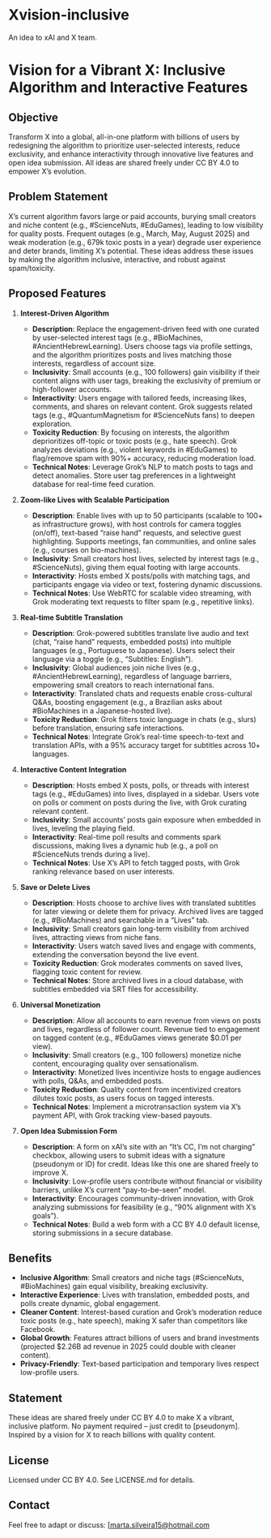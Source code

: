 # Xvision-inclusive
An idea to xAI and X team.

# Vision for a Vibrant X: Inclusive Algorithm and Interactive Features

## Objective
Transform X into a global, all-in-one platform with billions of users by redesigning the algorithm to prioritize user-selected interests, reduce exclusivity, and enhance interactivity through innovative live features and open idea submission. All ideas are shared freely under CC BY 4.0 to empower X’s evolution.

## Problem Statement
X’s current algorithm favors large or paid accounts, burying small creators and niche content (e.g., #ScienceNuts, #EduGames), leading to low visibility for quality posts. Frequent outages (e.g., March, May, August 2025) and weak moderation (e.g., 679k toxic posts in a year) degrade user experience and deter brands, limiting X’s potential. These ideas address these issues by making the algorithm inclusive, interactive, and robust against spam/toxicity.

## Proposed Features
1. **Interest-Driven Algorithm**
   - **Description**: Replace the engagement-driven feed with one curated by user-selected interest tags (e.g., #BioMachines, #AncientHebrewLearning). Users choose tags via profile settings, and the algorithm prioritizes posts and lives matching those interests, regardless of account size.
   - **Inclusivity**: Small accounts (e.g., 100 followers) gain visibility if their content aligns with user tags, breaking the exclusivity of premium or high-follower accounts.
   - **Interactivity**: Users engage with tailored feeds, increasing likes, comments, and shares on relevant content. Grok suggests related tags (e.g., #QuantumMagnetism for #ScienceNuts fans) to deepen exploration.
   - **Toxicity Reduction**: By focusing on interests, the algorithm deprioritizes off-topic or toxic posts (e.g., hate speech). Grok analyzes deviations (e.g., violent keywords in #EduGames) to flag/remove spam with 90%+ accuracy, reducing moderation load.
   - **Technical Notes**: Leverage Grok’s NLP to match posts to tags and detect anomalies. Store user tag preferences in a lightweight database for real-time feed curation.

2. **Zoom-like Lives with Scalable Participation**
   - **Description**: Enable lives with up to 50 participants (scalable to 100+ as infrastructure grows), with host controls for camera toggles (on/off), text-based “raise hand” requests, and selective guest highlighting. Supports meetings, fan communities, and online sales (e.g., courses on bio-machines).
   - **Inclusivity**: Small creators host lives, selected by interest tags (e.g., #ScienceNuts), giving them equal footing with large accounts.
   - **Interactivity**: Hosts embed X posts/polls with matching tags, and participants engage via video or text, fostering dynamic discussions.
   - **Technical Notes**: Use WebRTC for scalable video streaming, with Grok moderating text requests to filter spam (e.g., repetitive links).

3. **Real-time Subtitle Translation**
   - **Description**: Grok-powered subtitles translate live audio and text (chat, “raise hand” requests, embedded posts) into multiple languages (e.g., Portuguese to Japanese). Users select their language via a toggle (e.g., “Subtitles: English”).
   - **Inclusivity**: Global audiences join niche lives (e.g., #AncientHebrewLearning), regardless of language barriers, empowering small creators to reach international fans.
   - **Interactivity**: Translated chats and requests enable cross-cultural Q&As, boosting engagement (e.g., a Brazilian asks about #BioMachines in a Japanese-hosted live).
   - **Toxicity Reduction**: Grok filters toxic language in chats (e.g., slurs) before translation, ensuring safe interactions.
   - **Technical Notes**: Integrate Grok’s real-time speech-to-text and translation APIs, with a 95% accuracy target for subtitles across 10+ languages.

4. **Interactive Content Integration**
   - **Description**: Hosts embed X posts, polls, or threads with interest tags (e.g., #EduGames) into lives, displayed in a sidebar. Users vote on polls or comment on posts during the live, with Grok curating relevant content.
   - **Inclusivity**: Small accounts’ posts gain exposure when embedded in lives, leveling the playing field.
   - **Interactivity**: Real-time poll results and comments spark discussions, making lives a dynamic hub (e.g., a poll on #ScienceNuts trends during a live).
   - **Technical Notes**: Use X’s API to fetch tagged posts, with Grok ranking relevance based on user interests.

5. **Save or Delete Lives**
   - **Description**: Hosts choose to archive lives with translated subtitles for later viewing or delete them for privacy. Archived lives are tagged (e.g., #BioMachines) and searchable in a “Lives” tab.
   - **Inclusivity**: Small creators gain long-term visibility from archived lives, attracting views from niche fans.
   - **Interactivity**: Users watch saved lives and engage with comments, extending the conversation beyond the live event.
   - **Toxicity Reduction**: Grok moderates comments on saved lives, flagging toxic content for review.
   - **Technical Notes**: Store archived lives in a cloud database, with subtitles embedded via SRT files for accessibility.

6. **Universal Monetization**
   - **Description**: Allow all accounts to earn revenue from views on posts and lives, regardless of follower count. Revenue tied to engagement on tagged content (e.g., #EduGames views generate $0.01 per view).
   - **Inclusivity**: Small creators (e.g., 100 followers) monetize niche content, encouraging quality over sensationalism.
   - **Interactivity**: Monetized lives incentivize hosts to engage audiences with polls, Q&As, and embedded posts.
   - **Toxicity Reduction**: Quality content from incentivized creators dilutes toxic posts, as users focus on tagged interests.
   - **Technical Notes**: Implement a microtransaction system via X’s payment API, with Grok tracking view-based payouts.

7. **Open Idea Submission Form**
   - **Description**: A form on xAI’s site with an “It’s CC, I’m not charging” checkbox, allowing users to submit ideas with a signature (pseudonym or ID) for credit. Ideas like this one are shared freely to improve X.
   - **Inclusivity**: Low-profile users contribute without financial or visibility barriers, unlike X’s current “pay-to-be-seen” model.
   - **Interactivity**: Encourages community-driven innovation, with Grok analyzing submissions for feasibility (e.g., “90% alignment with X’s goals”).
   - **Technical Notes**: Build a web form with a CC BY 4.0 default license, storing submissions in a secure database.

## Benefits
- **Inclusive Algorithm**: Small creators and niche tags (#ScienceNuts, #BioMachines) gain equal visibility, breaking exclusivity.
- **Interactive Experience**: Lives with translation, embedded posts, and polls create dynamic, global engagement.
- **Cleaner Content**: Interest-based curation and Grok’s moderation reduce toxic posts (e.g., hate speech), making X safer than competitors like Facebook.
- **Global Growth**: Features attract billions of users and brand investments (projected $2.26B ad revenue in 2025 could double with cleaner content).
- **Privacy-Friendly**: Text-based participation and temporary lives respect low-profile users.

## Statement
These ideas are shared freely under CC BY 4.0 to make X a vibrant, inclusive platform. No payment required – just credit to [pseudonym]. Inspired by a vision for X to reach billions with quality content.

## License
Licensed under CC BY 4.0. See LICENSE.md for details.

## Contact
Feel free to adapt or discuss: [marta.silveira15@hotmail.com

